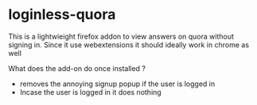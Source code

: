 # loginless-quora
This is a lightwieight firefox addon to view answers on quora without signing in. Since it use webextensions it should ideally work in chrome as well

What does the add-on do once installed  ?
* removes the annoying signup popup if the user is logged in
* Incase the user is logged in it does nothing